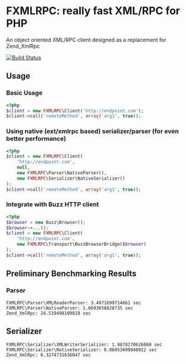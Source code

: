 # FXMLRPC: really fast XML/RPC for PHP
An object oriented XML/RPC client designed as a replacement for Zend_XmlRpc


[![Build Status](https://secure.travis-ci.org/lstrojny/fxmlrpc.png)](http://travis-ci.org/lstrojny/fxmlrpc)

## Usage

### Basic Usage
```php
<?php
$client = new FXMLRPC\Client('http://endpoint.com');
$client->call('remoteMethod', array('arg1', true));
```


### Using native (ext/xmlrpc based) serializer/parser (for even better performance)
```php
<?php
$client = new FXMLRPC\Client(
    'http://endpoint.com',
    null,
    new FXMLRPC\Parser\NativeParser(),
    new FXMLRPC\Serializer\NativeSerializer()
);
$client->call('remoteMethod', array('arg1', true));
```

### Integrate with Buzz HTTP client
```php
<?php
$browser = new Buzz\Browser();
$browser->...();
$client = new FXMLRPC\Client(
    'http://endpoint.com',
    new FXMLRPC\Transport\BuzzBrowserBridge($browser)
);
$client->call('remoteMethod', array('arg1', true));
```

## Preliminary Benchmarking Results

### Parser
```
FXMLRPC\Parser\XMLReaderParser: 3.4971699714661 sec
FXMLRPC\Parser\NativeParser: 1.6693658828735 sec
Zend_XmlRpc: 24.519498109818 sec
```

## Serializer
```
FXMLRPC\Serializer\XMLWriterSerializer: 1.9878270626068 sec
FXMLRPC\Serializer\NativeSerializer: 0.86053609848022 sec
Zend_XmlRpc: 6.3274731636047 sec
```
